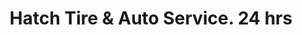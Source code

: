 ---
title: "Hatch Tire & Auto Service. 24 hrs"
url: /hatch/hatch-tire-und-auto-service-24-hrs/
shop: Reifen
---